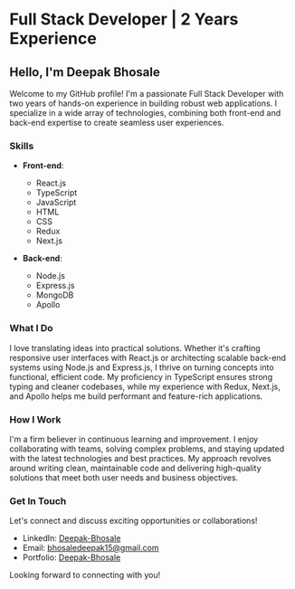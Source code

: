 # Full Stack Developer | 2 Years Experience

## Hello, I'm Deepak Bhosale

Welcome to my GitHub profile! I'm a passionate Full Stack Developer with two years of hands-on experience in building robust web applications. I specialize in a wide array of technologies, combining both front-end and back-end expertise to create seamless user experiences.

### Skills

- **Front-end**:
  - React.js
  - TypeScript
  - JavaScript
  - HTML
  - CSS
  - Redux
  - Next.js

- **Back-end**:
  - Node.js
  - Express.js
  - MongoDB
  - Apollo

### What I Do

I love translating ideas into practical solutions. Whether it's crafting responsive user interfaces with React.js or architecting scalable back-end systems using Node.js and Express.js, I thrive on turning concepts into functional, efficient code. My proficiency in TypeScript ensures strong typing and cleaner codebases, while my experience with Redux, Next.js, and Apollo helps me build performant and feature-rich applications.

<!-- ### Projects

Here are a few projects that showcase my skills:

- **Project 1:** [Project Name](link): Brief description highlighting tech stack and contributions.
- **Project 2:** [Project Name](link): Description of project and your role, technologies used.
- **Project 3:** [Project Name](link): Overview of the project, challenges faced, and solutions implemented. -->

### How I Work

I'm a firm believer in continuous learning and improvement. I enjoy collaborating with teams, solving complex problems, and staying updated with the latest technologies and best practices. My approach revolves around writing clean, maintainable code and delivering high-quality solutions that meet both user needs and business objectives.

### Get In Touch

Let's connect and discuss exciting opportunities or collaborations!

- LinkedIn: [Deepak-Bhosale](https://www.linkedin.com/in/deepak-p-bhosale/)
- Email: bhosaledeepak15@gmail.com
- Portfolio: [Deepak-Bhosale](https://deepakbhosale.netlify.app/)

Looking forward to connecting with you!

